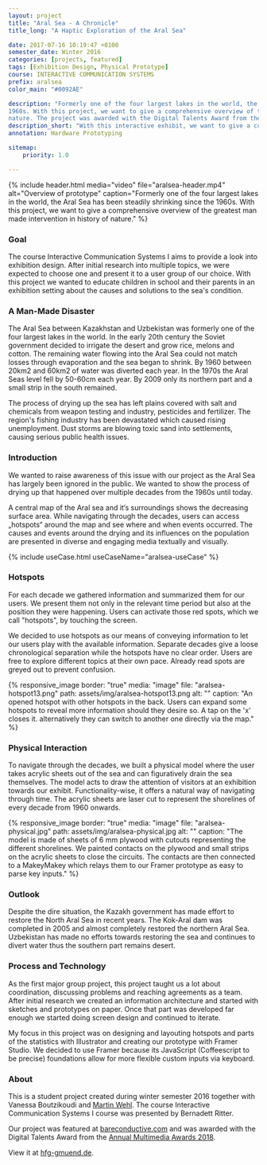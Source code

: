 ```yaml
---
layout: project 
title: "Aral Sea - A Chronicle"
title_long: "A Haptic Exploration of the Aral Sea"

date: 2017-07-16 10:19:47 +0100 
semester_date: Winter 2016 
categories: [projects, featured]
tags: [Exhibition Design, Physical Prototype]
course: INTERACTIVE COMMUNICATION SYSTEMS 
prefix: aralsea 
color_main: "#0092AE"

description: "Formerly one of the four largest lakes in the world, the Aral Sea has been steadily shrinking since the
1960s. With this project, we want to give a comprehensive overview of the greatest man made intervention in history of
nature. The project was awarded with the Digital Talents Award from the Annual Multimedia Awards 2018."
description_short: "With this interactive exhibit, we want to give a comprehensive overview of the greatest man made natural disaster in history of nature. The project was awarded with the Digital Talents Award from the Annual Multimedia Awards 2018."
annotation: Hardware Prototyping

sitemap:
    priority: 1.0

---
```



{% include header.html 
    media="video"
    file="aralsea-header.mp4" 
    alt="Overview of prototype" 
    caption="Formerly one of the four largest lakes in the world, the Aral Sea has been steadily shrinking since the 1960s.
With this project, we want to give a comprehensive overview of the greatest man made intervention in history of nature." %}

### Goal

The course Interactive Communication Systems I aims to provide a look into exhibition design. After initial research
into multiple topics, we were expected to choose one and present it to a user group of our choice. With this project we
wanted to educate children in school and their parents in an exhibition setting about the causes and solutions to the
sea's condition.

### A Man-Made Disaster

The Aral Sea between Kazakhstan and Uzbekistan was formerly one of the four largest lakes in the world. In the early
20th century the Soviet government decided to irrigate the desert and grow rice, melons and cotton. The remaining water
flowing into the Aral Sea could not match losses through evaporation and the sea began to shrink. By 1960 between 20km2
and 60km2 of water was diverted each year. In the 1970s the Aral Seas level fell by 50-60cm each year. By 2009 only its
northern part and a small strip in the south remained.

The process of drying up the sea has left plains covered with salt and chemicals from weapon testing and industry,
pesticides and fertilizer. The region's fishing industry has been devastated which caused rising unemployment. Dust
storms are blowing toxic sand into settlements, causing serious public health issues.

### Introduction

We wanted to raise awareness of this issue with our project as the Aral Sea has largely been ignored in the public. We
wanted to show the process of drying up that happened over multiple decades from the 1960s until today.

A central map of the Aral sea and it‘s surroundings shows the decreasing surface area. While navigating through the
decades, users can access „hotspots“ around the map and see where and when events occurred. The causes and events around
the drying and its influences on the population are presented in diverse and engaging media textually and visually.

{% include useCase.html useCaseName="aralsea-useCase" %}

### Hotspots

For each decade we gathered information and summarized them for our users. We present them not only in the relevant time
period but also at the position they were happening. Users can activate those red spots, which we call "hotspots", by
touching the screen.

We decided to use hotspots as our means of conveying information to let our users play with the available information.
Separate decades give a loose chronological separation while the hotspots have no clear order. Users are free to explore
different topics at their own pace. Already read spots are greyed out to prevent confusion.


{% responsive_image
border: "true"
media: "image"
file: "aralsea-hotspot13.png"
path: assets/img/aralsea-hotspot13.png
alt: ""
caption: "An opened hotspot with other hotspots in the back. Users can expand some hotspots to reveal more information
should they desire so. A tap on the 'x' closes it. alternatively they can switch to another one directly via the map."
%}

### Physical Interaction

To navigate through the decades, we built a physical model where the user takes acrylic sheets out of the sea and can
figuratively drain the sea themselves. The model acts to draw the attention of visitors at an exhibition towards our
exhibit. Functionality-wise, it offers a natural way of navigating through time. The acrylic sheets are laser cut to
represent the shorelines of every decade from 1960 onwards.

{% responsive_image
border: "true"
media: "image"
file: "aralsea-physical.jpg"
path: assets/img/aralsea-physical.jpg 
alt: ""
caption: "The model is made of sheets of 6 mm plywood with cutouts representing the different shorelines. We painted
contacts on the plywood and small strips on the acrylic sheets to close the circuits. The contacts are then connected to
a MakeyMakey which relays them to our Framer prototype as easy to parse key inputs."
%}

### Outlook

Despite the dire situation, the Kazakh government has made effort to restore the North Aral Sea in recent years. The
Kok-Aral dam was completed in 2005 and almost completely restored the northern Aral Sea. Uzbekistan has made no efforts
towards restoring the sea and continues to divert water thus the southern part remains desert.

### Process and Technology

As the first major group project, this project taught us a lot about coordination, discussing problems and reaching
agreements as a team. After initial research we created an information architecture and started with sketches and
prototypes on paper. Once that part was developed far enough we started doing screen design and continued to iterate.

My focus in this project was on designing and layouting hotspots and parts of the statistics with Illustrator and
creating our prototype with Framer Studio. We decided to use Framer because its JavaScript (Coffeescript to be precise)
foundations allow for more flexible custom inputs via keyboard.

### About

This is a student project created during winter semester 2016 together with Vanessa Boutzikoudi
and [Martin Wehl](http://www.martinwehl.de). The course Interactive Communication Systems I course was presented by
Bernadett Ritter.

Our project was featured
at [bareconductive.com](https://www.bareconductive.com/news/an-interactive-project-about-the-aral-sea-made-with-electric-paint/)
and was awarded with the Digital Talents Award from
the [Annual Multimedia Awards 2018](http://www.annual-multimedia.de/gewinner_2018/).

View it at [hfg-gmuend.de](http://www.hfg-gmuend.de/annual-multimediaaward-hfg.html).
